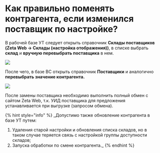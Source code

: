 # Как правильно поменять контрагента, если изменился поставщик по настройке?

В рабочей базе УТ следует открыть справочник **Склады поставщиков \(Zeta Web → Склады \(настройка отображения\)\)**, в списке выбрать **склад** и **вручную перевыбрать поставщика** в нем.

![](../.gitbook/assets/image-111.png)

После чего, в базе ВС открыть справочник **Поставщики** и аналогично **перевыбрать значение контрагента.**

![](../.gitbook/assets/image-115.png)

После замены поставщика необходимо выполнить полный обмен с сайтом Zeta Web, т.к. УИД поставщика для предложения устанавливается при выгрузке \(запросом обмена\).

{% hint style="info" %}
_Допустимо также обновление контрагента в базе УТ путем:  
1. Удаления старой настройки и обновления списка складов, но в таком случае теряется связь с настройкой группы доступности складов;  
2. Запуска обработки по смене контрагента._
{% endhint %}



